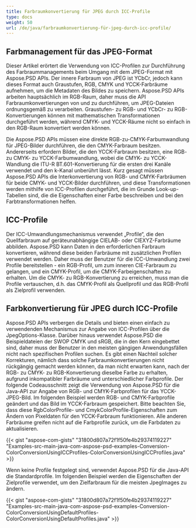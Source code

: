 ```yaml
---
title: Farbraumkonvertierung für JPEG durch ICC-Profile
type: docs
weight: 50
url: /de/java/farbraumkonvertierung-für-jpeg-durch-icc-profile/
---
```


## **Farbmanagement für das JPEG-Format**


Dieser Artikel erörtert die Verwendung von ICC-Profilen zur Durchführung des Farbraummanagements beim Umgang mit dem JPEG-Format mit Aspose.PSD APIs. Der innere Farbraum von JPEG ist YCbCr, jedoch kann dieses Format auch Graustufen, RGB, CMYK und YCCK-Farbräume aufnehmen, um die Metadaten des Bildes zu speichern. Aspose.PSD APIs arbeiten hauptsächlich im RGB-Raum, daher muss die API Farbraumkonvertierungen von und zu durchführen, um JPEG-Dateien ordnungsgemäß zu verarbeiten. Graustufen- zu RGB- und YCbCr- zu RGB-Konvertierungen können mit mathematischen Transformationen durchgeführt werden, während CMYK- und YCCK-Räume nicht so einfach in den RGB-Raum konvertiert werden können.



Die Aspose.PSD APIs müssen eine direkte RGB-zu-CMYK-Farbumwandlung für JPEG-Bilder durchführen, die den CMYK-Farbraum besitzen. Andererseits erfordern Bilder, die den YCCK-Farbraum besitzen, eine RGB- zu CMYK- zu YCCK-Farbumwandlung, wobei die CMYK- zu YCCK-Wandlung die ITU-R BT.601-Konvertierung für die ersten drei Kanäle verwendet und den k-Kanal unberührt lässt. Kurz gesagt müssen Aspose.PSD APIs die Interkonvertierung von RGB- und CMYK-Farbräumen für beide CMYK- und YCCK-Bilder durchführen, und diese Transformationen werden mithilfe von ICC-Profilen durchgeführt, die im Grunde Look-up-Tabellen sind, die die Eigenschaften einer Farbe beschreiben und bei den Farbtransformationen helfen.


## **ICC-Profile**
Der ICC-Umwandlungsmechanismus verwendet „Profile“, die den Quellfarbraum auf geräteunabhängige CIELAB- oder CIEXYZ-Farbräume abbilden. Aspose.PSD kann Daten in den erforderlichen Farbraum konvertieren, während diese beiden Farbräume mit zusätzlichen Profilen verwendet werden. Daher muss der Benutzer für die ICC-Umwandlung zwei Profile bereitstellen - ein RGB-Profil, um zum inneren CIE-Farbraum zu gelangen, und ein CMYK-Profil, um die CMYK-Farbeigenschaften zu erhalten. Um die CMYK- zu RGB-Konvertierung zu erreichen, muss man die Profile vertauschen, d.h. das CMYK-Profil als Quellprofil und das RGB-Profil als Zielprofil verwenden.
## **Farbkonvertierung für JPEG durch ICC-Profile**
Aspose.PSD APIs verbergen die Details und bieten einen einfach zu verwendenden Mechanismus zur Angabe von ICC-Profilen über die JpegOptions-Klasse. Darüber hinaus verwendet Aspose.PSD die Beispieldateien der SWOP CMYK und sRGB, die in den Kern eingebettet sind, daher muss der Benutzer in den meisten gängigen Anwendungsfällen nicht nach spezifischen Profilen suchen. Es gibt einen Nachteil solcher Korrekturen, nämlich dass solche Farbraumkonvertierungen nicht rückgängig gemacht werden können, da man nicht erwarten kann, nach der RGB- zu CMYK- zu RGB-Konvertierung dieselbe Farbe zu erhalten, aufgrund inkompatibler Farbräume und unterschiedlicher Farbprofile. Der folgende Codeausschnitt zeigt die Verwendung von Aspose.PSD für die Java-API zur Angabe von RGB- und CMYK-Farbprofilen für das YCCK-JPEG-Bild. Im folgenden Beispiel werden RGB- und CMYK-Farbprofile geändert und das Bild im YCCK-Farbraum gespeichert. Bitte beachten Sie, dass diese RgbColorProfile- und CmykColorProfile-Eigenschaften zum Ändern von Pixeldaten für den YCCK-Farbraum funktionieren. Alle anderen Farbräume greifen nicht auf die Farbprofile zurück, um die Farbdaten zu aktualisieren.



{{< gist "aspose-com-gists" "31800d807a72f1f50fe4b29374119227" "Examples-src-main-java-com-aspose-psd-examples-Conversion-ColorConversionUsingICCProfiles-ColorConversionUsingICCProfiles.java" >}}



Wenn keine Profile festgelegt sind, verwendet Aspose.PSD für die Java-API die Standardprofile. Im folgenden Beispiel werden die Eigenschaften der Zielprofile verwendet, um den Zielfarbraum für die meisten JpegImages zu ändern.



{{< gist "aspose-com-gists" "31800d807a72f1f50fe4b29374119227" "Examples-src-main-java-com-aspose-psd-examples-Conversion-ColorConversionUsingDefaultProfiles-ColorConversionUsingDefaultProfiles.java" >}}
